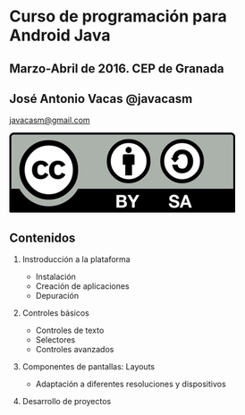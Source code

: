 # Curso de programación para Android Java

## Marzo-Abril de 2016. CEP de Granada

## José Antonio Vacas @javacasm

javacasm@gmail.com

![cc](https://raw.githubusercontent.com/javacasm/CodeWeek-programacion/master/images/Licencia_CC.png)


## Contenidos

1. Instroducción a la plataforma
	* Instalación
	* Creación de aplicaciones
	* Depuración

2. Controles básicos
	* Controles de texto
	* Selectores
	* Controles avanzados

3. Componentes de pantallas: Layouts
	* Adaptación a diferentes resoluciones y dispositivos

4. Desarrollo de proyectos
